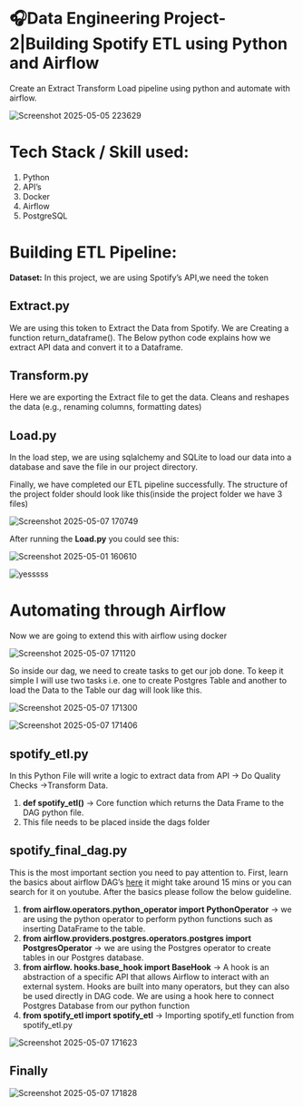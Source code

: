 # 🎧Data Engineering Project-2|Building Spotify ETL using Python and Airflow

Create an Extract Transform Load pipeline using python and automate with airflow.

![Screenshot 2025-05-05 223629](https://github.com/user-attachments/assets/2da73bdb-45d0-4117-b866-d467b9700e05)


# Tech Stack / Skill used:

1.  Python
2.  API’s
3.  Docker
4.  Airflow
5.  PostgreSQL


# Building ETL Pipeline:

**Dataset:** In this project, we are using Spotify’s API,we need the token

## Extract.py

We are using this token to Extract the Data from Spotify. We are Creating a function return_dataframe(). The Below python code explains how we extract API data and convert it to a Dataframe.

## Transform.py

Here we are exporting the Extract file to get the data.
Cleans and reshapes the data (e.g., renaming columns, formatting dates)

## Load.py

In the load step, we are using sqlalchemy and SQLite to load our data into a database and save the file in our project directory.

Finally, we have completed our ETL pipeline successfully. The structure of the project folder should look like this(inside the project folder we have 3 files)

![Screenshot 2025-05-07 170749](https://github.com/user-attachments/assets/bced09af-6caa-4c0b-b684-642790fc032b)

After running the  **Load.py**  you could see this: 

![Screenshot 2025-05-01 160610](https://github.com/user-attachments/assets/0309da12-6d91-4469-95da-352f77825266)

![yesssss](https://github.com/user-attachments/assets/8cc86ccf-6eb6-4e8e-95d5-7e0f2c44fe4d)

# Automating through Airflow

Now we are going to extend this with airflow using docker

![Screenshot 2025-05-07 171120](https://github.com/user-attachments/assets/36c72d3f-fb08-443c-9b38-79a730f1f9a6)

So inside our dag, we need to create tasks to get our job done. To keep it simple I will use two tasks i.e. one to create Postgres Table and another to load the Data to the Table our dag will look like this.

![Screenshot 2025-05-07 171300](https://github.com/user-attachments/assets/58b34dbe-7320-453d-954c-eee009b2d40d)

![Screenshot 2025-05-07 171406](https://github.com/user-attachments/assets/1e321030-edb5-49ac-b124-24715cf4966d)

## spotify_etl.py

In this Python File will write a logic to extract data from API → Do Quality Checks →Transform Data.

1.  **def spotify_etl()**  → Core function which returns the Data Frame to the DAG python file.
2.  This file needs to be placed inside the dags folder

## spotify_final_dag.py

This is the most important section you need to pay attention to. First, learn the basics about airflow DAG’s  [here](https://airflow.apache.org/docs/apache-airflow/stable/core-concepts/dags.html)  it might take around 15 mins or you can search for it on youtube. After the basics please follow the below guideline.

1.  **from airflow.operators.python_operator import PythonOperator**  → we are using the python operator to perform python functions such as inserting DataFrame to the table.
2.  **from airflow.providers.postgres.operators.postgres import PostgresOperator**  → we are using the Postgres operator to create tables in our Postgres database.
3.  **from airflow. hooks.base_hook import BaseHook**  → A hook is an abstraction of a specific API that allows Airflow to interact with an external system. Hooks are built into many operators, but they can also be used directly in DAG code. We are using a hook here to connect Postgres Database from our python function
4.  **from spotify_etl import spotify_etl**  → Importing spotify_etl function from spotify_etl.py

![Screenshot 2025-05-07 171623](https://github.com/user-attachments/assets/b3bb5d4c-8c90-410a-8ba8-4721aec0c00a)


## Finally

![Screenshot 2025-05-07 171828](https://github.com/user-attachments/assets/dfb65dd9-be6c-4018-a872-c3c9781266ce)






